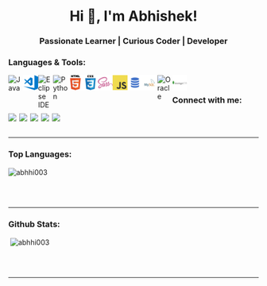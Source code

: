 <h1 align ="center">Hi 👋, I'm Abhishek!</h1>
<h3 align = "center"> Passionate Learner | Curious Coder | Developer </h3>


### Languages & Tools:

<img align="left" alt="Java" width="30px" src="http://simpleicons.org/icons/java.svg" />
<img align="left" alt="Visual Studio Code" width="30px" src="https://raw.githubusercontent.com/github/explore/80688e429a7d4ef2fca1e82350fe8e3517d3494d/topics/visual-studio-code/visual-studio-code.png" />
<img align="left" alt="Eclipse IDE" width="30px" src="http://simpleicons.org/icons/eclipseide.svg" />
<img align="left" alt="Python" width="30px" src="http://simpleicons.org/icons/python.svg" />
<img align="left" alt="HTML5" width="30px" src="https://raw.githubusercontent.com/github/explore/80688e429a7d4ef2fca1e82350fe8e3517d3494d/topics/html/html.png" />
<img align="left" alt="CSS3" width="30px" src="https://raw.githubusercontent.com/github/explore/80688e429a7d4ef2fca1e82350fe8e3517d3494d/topics/css/css.png" />
<img align="left" alt="Sass" width="30px" src="https://raw.githubusercontent.com/github/explore/80688e429a7d4ef2fca1e82350fe8e3517d3494d/topics/sass/sass.png" />
<img align="left" alt="JavaScript" width="30px" src="https://raw.githubusercontent.com/github/explore/80688e429a7d4ef2fca1e82350fe8e3517d3494d/topics/javascript/javascript.png" />
<img align="left" alt="SQL" width="30px" src="https://raw.githubusercontent.com/github/explore/80688e429a7d4ef2fca1e82350fe8e3517d3494d/topics/sql/sql.png" />
<img align="left" alt="MySQL" width="30px" src="https://raw.githubusercontent.com/github/explore/80688e429a7d4ef2fca1e82350fe8e3517d3494d/topics/mysql/mysql.png" />
<img align="left" alt="Oracle" width="30px" src="https://devicons.github.io/devicon/devicon.git/icons/oracle/oracle-original.svg" />
<img align="left" alt="MongoDB" width="30px" src="https://raw.githubusercontent.com/github/explore/80688e429a7d4ef2fca1e82350fe8e3517d3494d/topics/mongodb/mongodb.png" />

<br/>

### Connect with me:

[<img align="left" width="22px" src="https://cdn.jsdelivr.net/npm/simple-icons@v3/icons/facebook.svg" />][facebook]
[<img align="left" width="22px" src="https://cdn.jsdelivr.net/npm/simple-icons@v3/icons/twitter.svg" />][twitter]
[<img align="left" width="22px" src="https://cdn.jsdelivr.net/npm/simple-icons@v3/icons/linkedin.svg" />][linkedin]
[<img align="left" width="22px" src="https://cdn.jsdelivr.net/npm/simple-icons@v3/icons/instagram.svg" />][instagram]
[<img align="left" width="22px" src="https://cdn.jsdelivr.net/npm/simple-icons@v3/icons/telegram.svg" />][telegram]

<br/>
<br/>

---

### Top Languages:

<p><img align="center" src="https://github-readme-stats.vercel.app/api/top-langs/?username=abhhi003&layout=compact&hide=html" alt="abhhi003" /></p>

<br/>
<br/>

---

### Github Stats:

<p>&nbsp;<img align="center" src="https://github-readme-stats.vercel.app/api?username=abhhi003&show_icons=true" alt="abhhi003" /></p>

<br/>
<br/>

---



[facebook]: https://fb.com/abhhi003
[twitter]: https://twitter.com/abhhishek003
[instagram]: https://instagram.com/abhhishek__
[linkedin]: https://linkedin.com/in/abhishek-kumar-62426395
[telegram]: https://t.me/abhhi003
